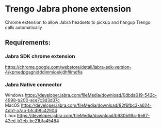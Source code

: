 # Trengo Jabra phone extension

Chrome extension to allow Jabra headsets to pickup and hangup Trengo calls automatically

## Requirements:

### Jabra SDK chrome extension  
https://chrome.google.com/webstore/detail/jabra-sdk-version-4/kpmedpgagnidddimmioekjdhfllmdfia

### Jabra Native connector  
Windows https://developer.jabra.com/fileMedia/download/0dbda019-542c-4998-b200-ace7c3d3d37c  
MacOS https://developer.jabra.com/fileMedia/download/82f6fbc3-a024-4db1-a7ab-bfc49fc42904  
Linux https://developer.jabra.com/fileMedia/download/b980b99a-9e87-42ed-b2eb-be21b1a45464  
